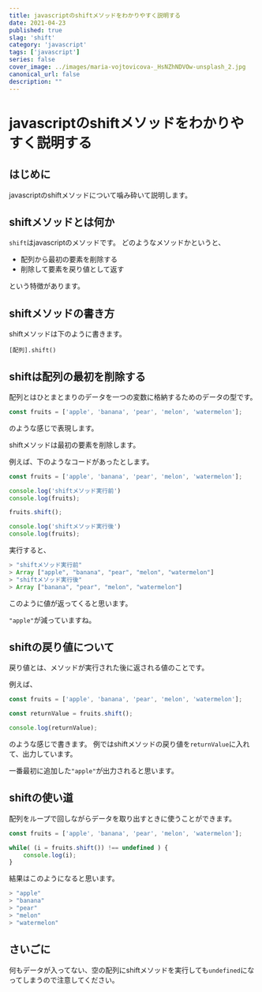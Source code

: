 ```yaml
---
title: javascriptのshiftメソッドをわかりやすく説明する
date: 2021-04-23
published: true
slag: 'shift'
category: 'javascript'
tags: ['javascript']
series: false
cover_image: ../images/maria-vojtovicova-_HsNZhNDVOw-unsplash_2.jpg
canonical_url: false
description: ""
---
```

# javascriptのshiftメソッドをわかりやすく説明する
## はじめに
javascriptのshiftメソッドについて噛み砕いて説明します。

## shiftメソッドとは何か
`shift`はjavascriptのメソッドです。
どのようなメソッドかというと、

* 配列から最初の要素を削除する
* 削除して要素を戻り値として返す

という特徴があります。

## shiftメソッドの書き方
shiftメソッドは下のように書きます。

```
[配列].shift()
```


## shiftは配列の最初を削除する

配列とはひとまとまりのデータを一つの変数に格納するためのデータの型です。

```js
const fruits = ['apple', 'banana', 'pear', 'melon', 'watermelon'];

```
のような感じで表現します。

shiftメソッドは最初の要素を削除します。

例えば、下のようなコードがあったとします。


```js
const fruits = ['apple', 'banana', 'pear', 'melon', 'watermelon'];

console.log('shiftメソッド実行前')
console.log(fruits);

fruits.shift();

console.log('shiftメソッド実行後')
console.log(fruits);

```
実行すると、

```js
> "shiftメソッド実行前"
> Array ["apple", "banana", "pear", "melon", "watermelon"]
> "shiftメソッド実行後"
> Array ["banana", "pear", "melon", "watermelon"]
```
このように値が返ってくると思います。

`"apple"`が減っていますね。

## shiftの戻り値について
戻り値とは、メソッドが実行された後に返される値のことです。

例えば、

```js
const fruits = ['apple', 'banana', 'pear', 'melon', 'watermelon'];

const returnValue = fruits.shift();

console.log(returnValue);
```

のような感じで書きます。
例ではshiftメソッドの戻り値を`returnValue`に入れて、出力しています。

一番最初に追加した`"apple"`が出力されると思います。


## shiftの使い道
配列をループで回しながらデータを取り出すときに使うことができます。


```js
const fruits = ['apple', 'banana', 'pear', 'melon', 'watermelon'];

while( (i = fruits.shift()) !== undefined ) {
    console.log(i);
}
```
結果はこのようになると思います。

```js
> "apple"
> "banana"
> "pear"
> "melon"
> "watermelon"
```

## さいごに
何もデータが入ってない、空の配列にshiftメソッドを実行しても`undefined`になってしまうので注意してください。

